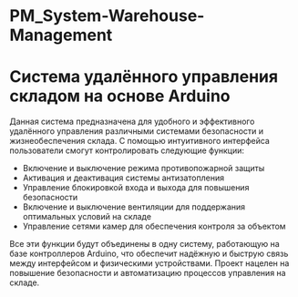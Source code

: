 # PM_System-Warehouse-Management

# Система удалённого управления складом на основе Arduino

Данная система предназначена для удобного и эффективного удалённого управления различными системами безопасности и жизнеобеспечения склада. С помощью интуитивного интерфейса пользователи смогут контролировать следующие функции:

- Включение и выключение режима противопожарной защиты
- Активация и деактивация системы антизатопления
- Управление блокировкой входа и выхода для повышения безопасности
- Включение и выключение вентиляции для поддержания оптимальных условий на складе
- Управление сетями камер для обеспечения контроля за объектом

Все эти функции будут объединены в одну систему, работающую на базе контроллеров Arduino, что обеспечит надёжную и быструю связь между интерфейсом и физическими устройствами. Проект нацелен на повышение безопасности и автоматизацию процессов управления на складе.





